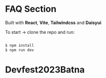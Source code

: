 # FAQ Section

Built with **React**, **Vite**, **Tailwindcss** and **Daisyui**

To start -> clone the repo and run:

```bash

$ npm install
$ npm run dev
```
# Devfest2023Batna
